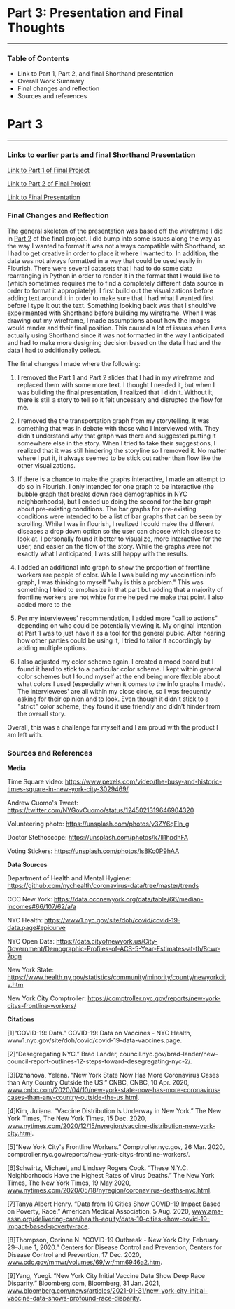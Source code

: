# Part 3: Presentation and Final Thoughts

---
### Table of Contents

   * Link to Part 1, Part 2, and final Shorthand presentation 
   * Overall Work Summary 
   * Final changes and reflection
   * Sources and references

# Part 3
---

### **Links to earlier parts and final Shorthand Presentation**



[Link to Part 1 of Final Project](https://ssriskanda.github.io/Sriskanda-portfolio/Part%201_final_project_ssriskan.html)

[Link to Part 2 of Final Project](https://ssriskanda.github.io/Sriskanda-portfolio/Part%202_final_project_ssriskan.html)

[Link to Final Presentation](https://carnegiemellon.shorthandstories.com/a-tale-of-2-cities--how-health-disparities-are-impacting-covid-19-in-new-york-city/index.html)



### **Final Changes and Reflection**


The general skeleton of the presentation was based off the wireframe I did in [Part 2](https://ssriskanda.github.io/Sriskanda-portfolio/Part%202_final_project_ssriskan.html) of the final project. I did bump into some issues along the way as the way I wanted to format it was not always compatible with Shorthand, so I had to get creative in order to place it where I wanted to. In addition, the data was not always formatted in a way that could be used easily in Flourish. There were several datasets that I had to do some data rearranging in Python in order to render it in the format that I would like to (which sometimes requires me to find a completely different data source in order to format it appropiately). I first build out the visualizations before adding text around it in order to make sure that I had what I wanted first before I type it out the text. Something looking back was that I should've expeirmented with Shorthand before building my wireframe. When I was drawing out my wireframe, I made assumptions about how the images would render and their final position. This caused a lot of issues when I was actually using Shorthand since it was not formatted in the way I anticipated and had to make more designing decision based on the data I had and the data I had to additionally collect.  

The final changes I made where the following:

1. I removed the Part 1 and Part 2 slides that I had in my wireframe and replaced them with some more text. I thought I needed it, but when I was building the final presentation, I realized that I didn't. Without it, there is still a story to tell so it felt uncessary and disrupted the flow for me. 

2. I removed the the transportation graph from my storytelling. It was something that was in debate with those who I interviewed with. They didn't understand why that graph was there and suggested putting it somewhere else in the story. When I tried to take their suggestions, I realized that it was still hindering the storyline so I removed it. No matter where I put it, it always seemed to be stick out rather than flow like the other visualizations. 

3. If there is a chance to make the graphs interactive, I made an attempt to do so in Flourish. I only intended for one graph to be interactive (the bubble graph that breaks down race demographics in NYC neighborhoods), but I ended up doing the second for the bar graph about pre-existing conditions. The bar graphs for pre-existing conditions were intended to be a list of bar graphs that can be seen by scrolling. While I was in flourish, I realized I could make the different diseases a drop down option so the user can choose which disease to look at. I personally found it better to visualize, more interactive for the user, and easier on the flow of the story. While the graphs were not exactly what I anticipated, I was still happy with the results. 

4. I added an additional info graph to show the proportion of frontline workers are people of color. While I was building my vaccination info graph, I was thinking to myself "why is this a problem." This was something I tried to emphasize in that part but adding that a majority of frontline workers are not white for me helped me make that point. I also added more to the 

5. Per my interviewees' recommendation, I added more "call to actions" depending on who could be potentially viewing it. My original intention at Part 1 was to just have it as a tool for the general public. After hearing how other parties could be using it, I tried to tailor it accordingly by adding multiple options.

6. I also adjusted my color scheme again. I created a mood board but I found it hard to stick to a particular color scheme. I kept within general color schemes but I found myself at the end being more flexible about what colors I used (especially when it comes to the info graphs I made). The interviewees' are all within my close circle, so I was frequently asking for their opinion and to look. Even though it didn't stick to a "strict" color scheme, they found it use friendly and didn’t hinder from the overall story.

Overall, this was a challenge for myself and I am proud with the product I am left with. 


### **Sources and References**


**Media**

Time Square video: https://www.pexels.com/video/the-busy-and-historic-times-square-in-new-york-city-3029469/

Andrew Cuomo's Tweet: https://twitter.com/NYGovCuomo/status/1245021319646904320

Volunteering photo: https://unsplash.com/photos/y3ZY6qFln_g

Doctor Stethoscope: https://unsplash.com/photos/k7ll1hpdhFA

Voting Stickers: https://unsplash.com/photos/ls8Kc0P9hAA

**Data Sources**

Department of Health and Mental Hygiene: https://github.com/nychealth/coronavirus-data/tree/master/trends

CCC New York: https://data.cccnewyork.org/data/table/66/median-incomes#66/107/62/a/a

NYC Health: https://www1.nyc.gov/site/doh/covid/covid-19-data.page#epicurve

NYC Open Data: https://data.cityofnewyork.us/City-Government/Demographic-Profiles-of-ACS-5-Year-Estimates-at-th/8cwr-7pqn

New York State: https://www.health.ny.gov/statistics/community/minority/county/newyorkcity.htm

New York City Comptroller: https://comptroller.nyc.gov/reports/new-york-citys-frontline-workers/

**Citations**

[1]“COVID-19: Data.” COVID-19: Data on Vaccines - NYC Health, www1.nyc.gov/site/doh/covid/covid-19-data-vaccines.page. 

[2]“Desegregating NYC.” Brad Lander, council.nyc.gov/brad-lander/new-council-report-outlines-12-steps-toward-desegregating-nyc-2/. 

[3]Dzhanova, Yelena. “New York State Now Has More Coronavirus Cases than Any Country Outside the US.” CNBC, CNBC, 10 Apr. 2020, www.cnbc.com/2020/04/10/new-york-state-now-has-more-coronavirus-cases-than-any-country-outside-the-us.html. 

[4]Kim, Juliana. “Vaccine Distribution Is Underway in New York.” The New York Times, The New York Times, 15 Dec. 2020, www.nytimes.com/2020/12/15/nyregion/vaccine-distribution-new-york-city.html. 

[5]“New York City's Frontline Workers.” Comptroller.nyc.gov, 26 Mar. 2020, comptroller.nyc.gov/reports/new-york-citys-frontline-workers/. 

[6]Schwirtz, Michael, and Lindsey Rogers Cook. “These N.Y.C. Neighborhoods Have the Highest Rates of Virus Deaths.” The New York Times, The New York Times, 19 May 2020, www.nytimes.com/2020/05/18/nyregion/coronavirus-deaths-nyc.html. 

[7]Tanya Albert Henry. “Data from 10 Cities Show COVID-19 Impact Based on Poverty, Race.” American Medical Association, 5 Aug. 2020, www.ama-assn.org/delivering-care/health-equity/data-10-cities-show-covid-19-impact-based-poverty-race. 

[8]Thompson, Corinne N. “COVID-19 Outbreak - New York City, February 29–June 1, 2020.” Centers for Disease Control and Prevention, Centers for Disease Control and Prevention, 17 Dec. 2020, www.cdc.gov/mmwr/volumes/69/wr/mm6946a2.htm. 

[9]Yang, Yuegi. “New York City Initial Vaccine Data Show Deep Race Disparity.” Bloomberg.com, Bloomberg, 31 Jan. 2021, www.bloomberg.com/news/articles/2021-01-31/new-york-city-initial-vaccine-data-shows-profound-race-disparity. 
